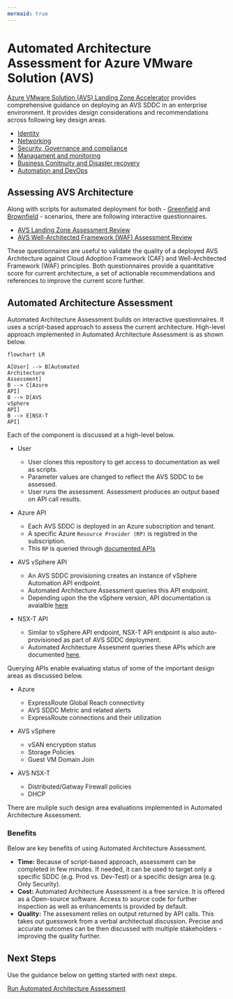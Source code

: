```yaml
---
mermaid: true
---
```

# Automated Architecture Assessment for Azure VMware Solution (AVS)

[Azure VMware Solution (AVS) Landing Zone Accelerator](https://github.com/Azure/Enterprise-Scale-for-AVS) provides comprehensive guidance on deploying an AVS SDDC in an enterprise environment. It provides design considerations and recommendations across following key design areas.

* [Identity](https://learn.microsoft.com/azure/cloud-adoption-framework/scenarios/azure-vmware/eslz-identity-and-access-management)
* [Networking](https://learn.microsoft.com/azure/cloud-adoption-framework/scenarios/azure-vmware/network-get-started)
* [Security, Governance and compliance](https://learn.microsoft.com/azure/cloud-adoption-framework/scenarios/azure-vmware/eslz-security-governance-and-compliance)
* [Managament and monitoring](https://learn.microsoft.com/azure/cloud-adoption-framework/scenarios/azure-vmware/eslz-management-and-monitoring)
* [Business Conitnuity and Disaster recovery](https://learn.microsoft.com/azure/cloud-adoption-framework/scenarios/azure-vmware/eslz-business-continuity-and-disaster-recovery)
* [Automation and DevOps](https://learn.microsoft.com/azure/cloud-adoption-framework/scenarios/azure-vmware/eslz-platform-automation-and-devops)

## Assessing AVS Architecture

Along with scripts for automated deployment for both - [Greenfield](../GreenField/readme.md) and [Brownfield](../../BrownField/readme.md) - scenarios, there are following interactive questionnaires.

* [AVS Landing Zone Assessment Review](https://learn.microsoft.com/assessments/43a1998e-2cb9-403c-b257-dffa8ceafd63/)
* [AVS Well-Architected Framework (WAF) Assessment Review](https://learn.microsoft.com/assessments/2d85e883-bdc4-4854-aaf0-df72c4bcee15/)

These questionnaires are useful to validate the quality of a deployed AVS Architecture against Cloud Adoption Framework (CAF) and Well-Architected Framework (WAF) principles. Both questionnaires provide a quantitative score for current architecture, a set of actionable recommendations and references to improve the current score further.

## Automated Architecture Assessment

Automated Architecture Assessment builds on interactive questionnaires. It uses a script-based approach to assess the current architecture. High-level approach implemented in Automated Architecture Assessment is as shown below.

```mermaid
flowchart LR

A[User] --> B[Automated
Architecture
Assessment]
B --> C[Azure
API]
B --> D[AVS 
vSphere
API]
B --> E[NSX-T
API]
```

Each of the component is discussed at a high-level below.

* User
    * User clones this repository to get access to documentation as well as scripts.
    * Parameter values are changed to reflect the AVS SDDC to be assessed.
    * User runs the assessment. Assessment produces an output based on API call results.

* Azure API
    * Each AVS SDDC is deployed in an Azure subscription and tenant.
    * A specific Azure `Resource Provider (RP)` is registred in the subscription.
    * This `RP` is queried through [documented APIs](https://learn.microsoft.com/en-us/rest/api/avs/operation-groups)

* AVS vSphere API
    * An AVS SDDC provisioning creates an instance of vSphere Automation API endpoint.
    * Automated Architecture Assessment queries this API endpoint.
    * Depending upon the the vSphere version, API documentation is avaialble [here](
    https://developer.broadcom.com/xapis/vsphere-automation-api/latest/)

* NSX-T API
    * Similar to vSphere API endpoint, NSX-T API endpoint is also auto-provisioned as part of AVS SDDC deployment.
    * Automated Architecture Assesment queries these APIs which are documented [here](https://developer.broadcom.com/xapis/nsx-t-data-center-rest-api/latest/).


Querying APIs enable evaluating status of some of the important design areas as discussed below.

* Azure
    * ExpressRoute Global Reach connectivity
    * AVS SDDC Metric and related alerts
    * ExpressRoute connections and their utilization

* AVS vSphere
    * vSAN encryption status
    * Storage Policies
    * Guest VM Domain Join

* AVS NSX-T
    * Distributed/Gatway Firewall policies
    * DHCP

There are muliple such design area evaluations implemented in Automated Architecture Assessment.

### Benefits
Below are key benefits of using Automated Architecture Assessment.

* **Time:** Because of script-based approach, assessment can be completed in few minutes. If needed, it can be used to target only a specific SDDC (e.g. Prod vs. Dev-Test) or a specific design area (e.g. Only Security). 
* **Cost:** Automated Architecture Assessment is a free service. It is offered as a Open-source software. Access to source code for further inspection as well as enhancements is provided by default.
* **Quality:** The assessment relies on output returned by API calls. This takes out guesswork from a verbal architectual discussion. Precise and accurate outcomes can be then discussed with multiple stakeholders - improving the quality further.

## Next Steps

Use the guidance below on getting started with next steps.

[Run Automated Architecture Assessment](run.md)